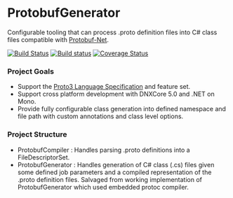# ProtobufGenerator  

Configurable tooling that can process .proto definition files into C# class files compatible with [Protobuf-Net].

[![Build Status](https://img.shields.io/travis/draylundy/ProtobufGenerator.svg?branch=master&label=travis)](https://travis-ci.org/draylundy/ProtobufGenerator)
[![Build status](https://ci.appveyor.com/api/projects/status/3jol7ax44xrm9eg6?svg=true)](https://ci.appveyor.com/project/draylundy/protobufgenerator) 
[![Coverage Status](https://coveralls.io/repos/github/draylundy/ProtobufGenerator/badge.svg?branch=master)](https://coveralls.io/github/draylundy/ProtobufGenerator?branch=master)

### Project Goals

- Support the [Proto3 Language Specification] and feature set.
- Support cross platform development with DNXCore 5.0 and .NET on Mono.
- Provide fully configurable class generation into defined namespace and file path with custom annotations and class level options. 

### Project Structure

- ProtobufCompiler : Handles parsing .proto definitions into a FileDescriptorSet. 
- ProtobufGenerator : Handles generation of C# class (.cs) files given some defined job parameters and a compiled representation of the .proto definition files. Salvaged from working implementation of ProtobufGenerator which used embedded protoc compiler. 

[Protobuf-Net]: <https://github.com/mgravell/protobuf-net>
[Proto3 Language Specification]: <https://developers.google.com/protocol-buffers/docs/reference/proto3-spec>
